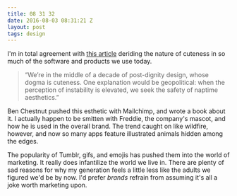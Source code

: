 ```yaml
---
title: 08 31 32
date: 2016-08-03 08:31:21 Z
layout: post
tags: design
---
```


I'm in total agreement with [this article](http://reallifemag.com/the-babysitters-club/) deriding the nature of cuteness in so much of the software and products we use today. 

> “We’re in the middle of a decade of post-dignity design, whose dogma is cuteness. One explanation would be geopolitical: when the perception of instability is elevated, we seek the safety of naptime aesthetics.”

Ben Chestnut pushed this esthetic with Mailchimp, and wrote a book about it. I actually happen to be smitten with Freddie, the company's mascot, and how he is used in the overall brand. The trend caught on like wildfire, however, and now so many apps feature illustrated animals hidden among the edges. 

The popularity of Tumblr, gifs, and emojis has pushed them into the world of marketing. It really does infantilize the world we live in. There are plenty of sad reasons for why my generation feels a little less like the adults we figured we'd be by now. I'd prefer *brands* refrain from assuming it's all a joke worth marketing upon.